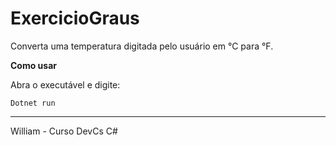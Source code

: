 # ExercicioGraus


Converta uma temperatura digitada pelo usuário em °C para °F.

**Como usar**

Abra o executável e digite:
````
Dotnet run
````

-------
William - Curso DevCs C#
